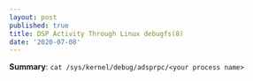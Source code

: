 ```yaml
---
layout: post
published: true
title: DSP Activity Through Linux debugfs(8)
date: '2020-07-08'
---
```

**Summary**: `cat /sys/kernel/debug/adsprpc/<your process name>`

